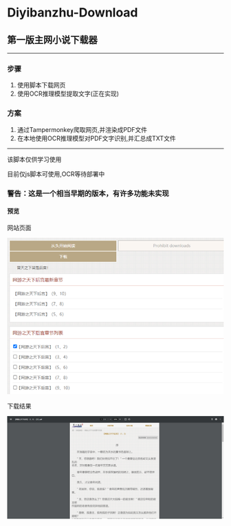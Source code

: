 # Diyibanzhu-Download

## 第一版主网小说下载器

---

### 步骤

1. 使用脚本下载网页
2. 使用OCR推理模型提取文字(正在实现)

### 方案

1. 通过Tampermonkey爬取网页,并渲染成PDF文件
2. 在本地使用OCR推理模型对PDF文字识别,并汇总成TXT文件

---

该脚本仅供学习使用

目前仅js脚本可使用,OCR等待部署中

### 警告：这是一个相当早期的版本，有许多功能未实现

#### 预览

网站页面

![001](./img/001.png)

下载结果

![002](./img/002.png)

